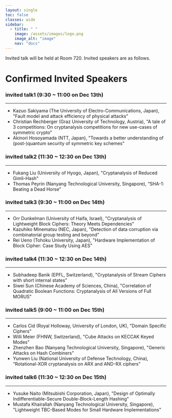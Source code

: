 ```yaml
---
layout: single
toc: false
classes: wide
sidebar:  
  - title: " "   
    image: /assets/images/logo.png
    image_alt: "image"
    nav: "docs"
---
```


Invited talk will be held at Room 720.
Invited speakers are as follows.

# Confirmed Invited Speakers
### invited talk1 (9:30 ~ 11:00 on Dec 13th)
---
- Kazuo Sakiyama (The University of Electro-Communications, Japan),
  "Fault model and attack efficiency of physical attacks"
- Christian Rechberger (Graz University of Technology, Austria),
 "A tale of 3 competitions: On cryptanalysis competitions for new use-cases of symmetric crypto"
- Akinori Hosoyamada (NTT, Japan),
  "Towards a better understanding of (post-)quantum security of symmetric key schemes"

### invited talk2 (11:30 ~ 12:30 on Dec 13th)  
---
- Fukang Liu (University of Hyogo, Japan),
  "Cryptanalysis of Reduced Gimli-Hash"
- Thomas Peyrin (Nanyang Technological University, Singapore),
  “SHA-1: Beating a Dead Horse”

### invited talk3 (9:30 ~ 11:00 on Dec 14th)
---
- Orr Dunkelman (University of Haifa, Israel),
  "Cryptanalysis of Lightweight Block Ciphers: Theory Meets Dependencies"
- Kazuhiko Minematsu (NEC, Japan),
  "Detection of data corruption via combinatorial group testing and beyond"
- Rei Ueno (Tohoku University, Japan),
  "Hardware Implementation of Block Cipher: Case Study Using AES"

### invited talk4 (11:30 ~ 12:30 on Dec 14th)
---
- Subhadeep Banik (EPFL, Switzerland),
  "Cryptanalysis of Stream Ciphers with short internal states"
- Siwei Sun (Chinese Academy of Sciences, China),
 "Correlation of Quadratic Boolean Functions: Cryptanalysis of All Versions of Full MORUS"

### invited talk5 (9:00 ~ 11:00 on Dec 15th)
---
- Carlos Cid (Royal Holloway, University of London, UK),
  "Domain Specific Ciphers"
- Willi Meier (FHNW, Switzerland),
  "Cube Attacks on KECCAK Keyed Modes"
- Zhenzhen Bao (Nanyang Technological University, Singapore),
  "Generic Attacks on Hash Combiners"
- Yunwen Liu (National University of Defense Technology, China),
  “Rotational-XOR cryptanalysis on ARX and AND-RX ciphers”

### invited talk6 (11:30 ~ 12:30 on Dec 15th)
---
- Yusuke Naito (Mitsubishi Corporation, Japan),
  "Design of Optimally Indifferentiable-Secure Double-Block-Length Hashing"
- Mustafa Khairallah (Nanyang Technological University, Singapore),
  "Lightweight TBC-Based Modes for Small Hardware Implementations"
